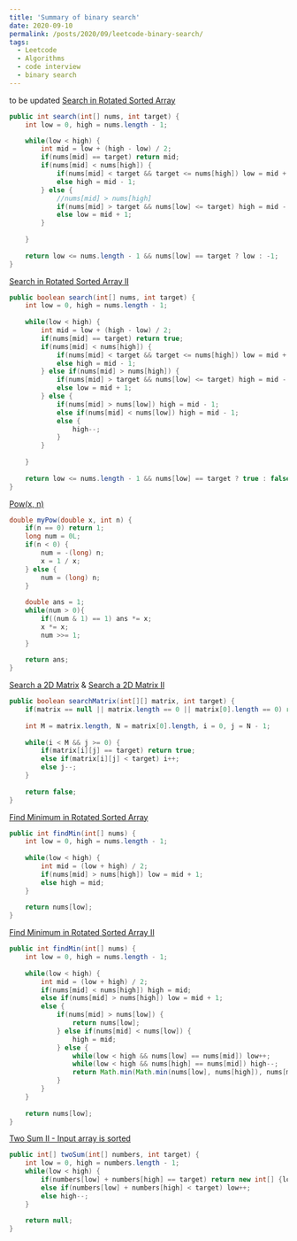 ```yaml
---
title: 'Summary of binary search'
date: 2020-09-10
permalink: /posts/2020/09/leetcode-binary-search/
tags:
  - Leetcode
  - Algorithms
  - code interview
  - binary search
---
```


to be updated
[Search in Rotated Sorted Array](https://leetcode.com/problems/search-in-rotated-sorted-array/)
```java
public int search(int[] nums, int target) {
    int low = 0, high = nums.length - 1;

    while(low < high) {
        int mid = low + (high - low) / 2;
        if(nums[mid] == target) return mid;
        if(nums[mid] < nums[high]) {
            if(nums[mid] < target && target <= nums[high]) low = mid + 1;
            else high = mid - 1;
        } else {
            //nums[mid] > nums[high]
            if(nums[mid] > target && nums[low] <= target) high = mid - 1;
            else low = mid + 1;
        } 
        
    }
    
    return low <= nums.length - 1 && nums[low] == target ? low : -1;
}
```

[Search in Rotated Sorted Array II](https://leetcode.com/problems/search-in-rotated-sorted-array-ii/)
```java
public boolean search(int[] nums, int target) {
    int low = 0, high = nums.length - 1;
    
    while(low < high) {
        int mid = low + (high - low) / 2;
        if(nums[mid] == target) return true;
        if(nums[mid] < nums[high]) {
            if(nums[mid] < target && target <= nums[high]) low = mid + 1;
            else high = mid - 1;
        } else if(nums[mid] > nums[high]) {
            if(nums[mid] > target && nums[low] <= target) high = mid - 1;
            else low = mid + 1;
        } else {
            if(nums[mid] > nums[low]) high = mid - 1;
            else if(nums[mid] < nums[low]) high = mid - 1;
            else {
                high--;
            }
        }
        
    }
    
    return low <= nums.length - 1 && nums[low] == target ? true : false;
}
```

[Pow(x, n)](https://leetcode.com/problems/powx-n/)
```java
double myPow(double x, int n) { 
    if(n == 0) return 1;
    long num = 0L;
    if(n < 0) {
        num = -(long) n;
        x = 1 / x;
    } else {
        num = (long) n;
    }
    
    double ans = 1;
    while(num > 0){
        if((num & 1) == 1) ans *= x;
        x *= x;
        num >>= 1;
    }
    
    return ans;
}
```

[Search a 2D Matrix](https://leetcode.com/problems/search-a-2d-matrix/) & [Search a 2D Matrix II](https://leetcode.com/problems/search-a-2d-matrix-ii/)
```java
public boolean searchMatrix(int[][] matrix, int target) {
    if(matrix == null || matrix.length == 0 || matrix[0].length == 0) return false;
    
    int M = matrix.length, N = matrix[0].length, i = 0, j = N - 1;
    
    while(i < M && j >= 0) {
        if(matrix[i][j] == target) return true;
        else if(matrix[i][j] < target) i++;
        else j--;
    }
    
    return false;
}
```

[Find Minimum in Rotated Sorted Array](https://leetcode.com/problems/find-minimum-in-rotated-sorted-array/)
```java
public int findMin(int[] nums) {
    int low = 0, high = nums.length - 1;
    
    while(low < high) {
        int mid = (low + high) / 2;
        if(nums[mid] > nums[high]) low = mid + 1;
        else high = mid;
    }
    
    return nums[low];
}
```

[Find Minimum in Rotated Sorted Array II](https://leetcode.com/problems/find-minimum-in-rotated-sorted-array-ii/)
```java
public int findMin(int[] nums) {
    int low = 0, high = nums.length - 1;
    
    while(low < high) {
        int mid = (low + high) / 2;
        if(nums[mid] < nums[high]) high = mid;
        else if(nums[mid] > nums[high]) low = mid + 1;
        else {
            if(nums[mid] > nums[low]) {
                return nums[low];
            } else if(nums[mid] < nums[low]) {
                high = mid;
            } else {
                while(low < high && nums[low] == nums[mid]) low++;
                while(low < high && nums[high] == nums[mid]) high--;
                return Math.min(Math.min(nums[low], nums[high]), nums[mid]);
            }
        }
    }
    
    return nums[low];
}
```

[Two Sum II - Input array is sorted](https://leetcode.com/problems/two-sum-ii-input-array-is-sorted/)
```java
public int[] twoSum(int[] numbers, int target) {
    int low = 0, high = numbers.length - 1;
    while(low < high) {
        if(numbers[low] + numbers[high] == target) return new int[] {low + 1, high + 1};
        else if(numbers[low] + numbers[high] < target) low++;
        else high--;
    }
    
    return null;
}
```
